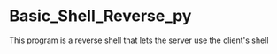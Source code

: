 # Basic_Shell_Reverse_py
This program is a reverse shell that lets the server use the client's shell
